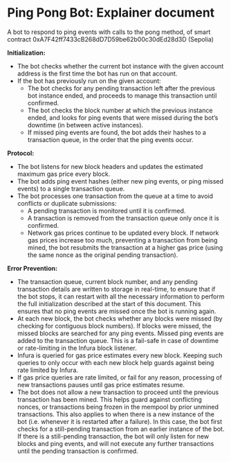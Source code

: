 # Ping Pong Bot: Explainer document
A bot to respond to ping events with calls to the pong method, of smart contract 0xA7F42ff7433cB268dD7D59be62b00c30dEd28d3D (Sepolia)

**Initialization:**
* The bot checks whether the current bot instance with the given account address is the first time the bot has run on that account.
* If the bot has previously run on the given account:
  * The bot checks for any pending transaction left after the previous bot instance ended, and proceeds to manage this transaction until confirmed.
  * The bot checks the block number at which the previous instance ended, and looks for ping events that were missed during the bot’s downtime (in between active instances).
  * If missed ping events are found, the bot adds their hashes to a transaction queue, in the order that the ping events occur.

**Protocol:**
* The bot listens for new block headers and updates the estimated maximum gas price every block.
* The bot adds ping event hashes (either new ping events, or ping missed events) to a single transaction queue.
* The bot processes one transaction from the queue at a time to avoid conflicts or duplicate submissions:
  * A pending transaction is monitored until it is confirmed.
  * A transaction is removed from the transaction queue only once it is confirmed.
  * Network gas prices continue to be updated every block. If network gas prices increase too much, preventing a transaction from being mined, the bot resubmits the transaction at a higher gas price (using the same nonce as the original pending transaction).

**Error Prevention:**
* The transaction queue, current block number, and any pending transaction details are written to storage in real-time, to ensure that if the bot stops, it can restart with all the necessary information to perform the full initialization described at the start of this document. This ensures that no ping events are missed once the bot is running again.
* At each new block, the bot checks whether any blocks were missed (by checking for contiguous block numbers). If blocks were missed, the missed blocks are searched for any ping events. Missed ping events are added to the transaction queue. This is a fail-safe in case of downtime or rate-limiting in the Infura block listener.
* Infura is queried for gas price estimates every new block. Keeping such queries to only occur with each new block help guards against being rate limited by Infura.
* If gas price queries are rate limited, or fail for any reason, processing of new transactions pauses until gas price estimates resume.
* The bot does not allow a new transaction to proceed until the previous transaction has been mined. This helps guard against conflicting nonces, or transactions being frozen in the mempool by prior unmined transactions. This also applies to when there is a new instance of the bot (i.e. whenever it is restarted after a failure). In this case, the bot first checks for a still-pending transaction from an earlier instance of the bot. If there is a still-pending transaction, the bot will only listen for new blocks and ping events, and will not execute any further transactions until the pending transaction is confirmed.
